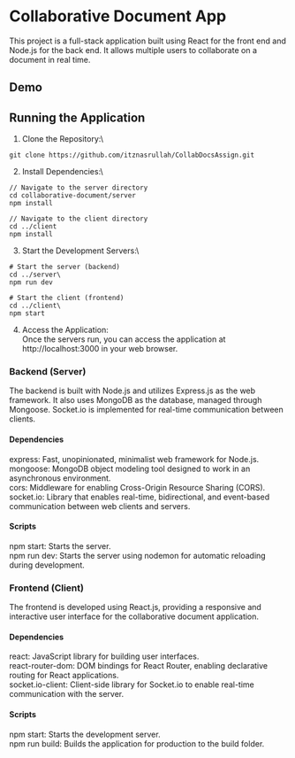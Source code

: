 # Collaborative Document App
This project is a full-stack application built using React for the front end and Node.js for the back end. It allows multiple users to collaborate on a document in real time.

## Demo

## Running the Application

1) Clone the Repository:\
```
git clone https://github.com/itznasrullah/CollabDocsAssign.git
```

2) Install Dependencies:\
```
// Navigate to the server directory
cd collaborative-document/server
npm install

// Navigate to the client directory
cd ../client
npm install
```

3) Start the Development Servers:\
```
# Start the server (backend)
cd ../server\
npm run dev

# Start the client (frontend)
cd ../client\
npm start
```

4) Access the Application:\
Once the servers run, you can access the application at http://localhost:3000 in your web browser.

### Backend (Server)
The backend is built with Node.js and utilizes Express.js as the web framework. It also uses MongoDB as the database, managed through Mongoose. Socket.io is implemented for real-time communication between clients.

#### Dependencies
express: Fast, unopinionated, minimalist web framework for Node.js.\
mongoose: MongoDB object modeling tool designed to work in an asynchronous environment.\
cors: Middleware for enabling Cross-Origin Resource Sharing (CORS).\
socket.io: Library that enables real-time, bidirectional, and event-based communication between web clients and servers.

#### Scripts
npm start: Starts the server.\
npm run dev: Starts the server using nodemon for automatic reloading during development.

### Frontend (Client)
The frontend is developed using React.js, providing a responsive and interactive user interface for the collaborative document application.

#### Dependencies
react: JavaScript library for building user interfaces.\
react-router-dom: DOM bindings for React Router, enabling declarative routing for React applications.\
socket.io-client: Client-side library for Socket.io to enable real-time communication with the server.

#### Scripts
npm start: Starts the development server.\
npm run build: Builds the application for production to the build folder.
